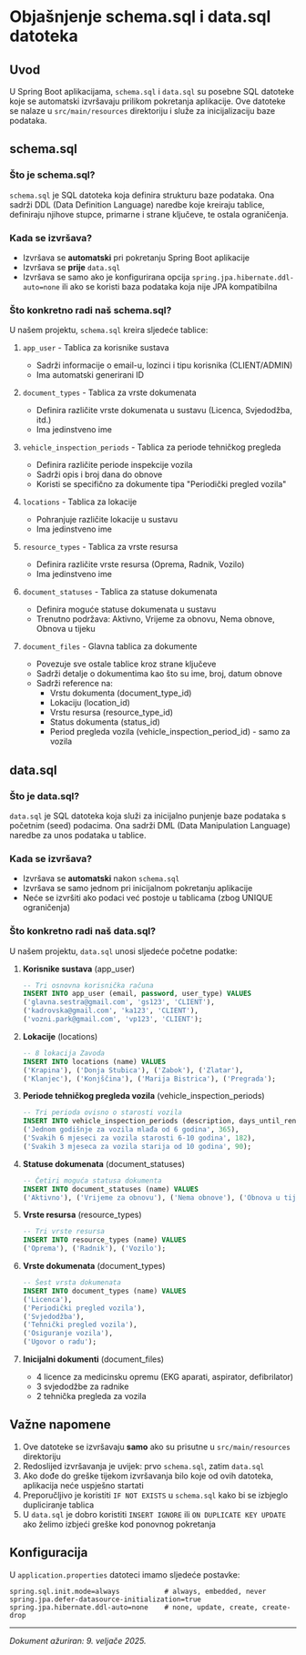 # Objašnjenje schema.sql i data.sql datoteka

## Uvod
U Spring Boot aplikacijama, `schema.sql` i `data.sql` su posebne SQL datoteke koje se automatski izvršavaju prilikom pokretanja aplikacije. Ove datoteke se nalaze u `src/main/resources` direktoriju i služe za inicijalizaciju baze podataka.

## schema.sql

### Što je schema.sql?
`schema.sql` je SQL datoteka koja definira strukturu baze podataka. Ona sadrži DDL (Data Definition Language) naredbe koje kreiraju tablice, definiraju njihove stupce, primarne i strane ključeve, te ostala ograničenja.

### Kada se izvršava?
- Izvršava se **automatski** pri pokretanju Spring Boot aplikacije
- Izvršava se **prije** `data.sql`
- Izvršava se samo ako je konfigurirana opcija `spring.jpa.hibernate.ddl-auto=none` ili ako se koristi baza podataka koja nije JPA kompatibilna

### Što konkretno radi naš schema.sql?
U našem projektu, `schema.sql` kreira sljedeće tablice:

1. `app_user` - Tablica za korisnike sustava
   - Sadrži informacije o email-u, lozinci i tipu korisnika (CLIENT/ADMIN)
   - Ima automatski generirani ID

2. `document_types` - Tablica za vrste dokumenata
   - Definira različite vrste dokumenata u sustavu (Licenca, Svjedodžba, itd.)
   - Ima jedinstveno ime

3. `vehicle_inspection_periods` - Tablica za periode tehničkog pregleda
   - Definira različite periode inspekcije vozila
   - Sadrži opis i broj dana do obnove
   - Koristi se specifično za dokumente tipa "Periodički pregled vozila"

4. `locations` - Tablica za lokacije
   - Pohranjuje različite lokacije u sustavu
   - Ima jedinstveno ime

5. `resource_types` - Tablica za vrste resursa
   - Definira različite vrste resursa (Oprema, Radnik, Vozilo)
   - Ima jedinstveno ime

6. `document_statuses` - Tablica za statuse dokumenata
   - Definira moguće statuse dokumenata u sustavu
   - Trenutno podržava: Aktivno, Vrijeme za obnovu, Nema obnove, Obnova u tijeku

7. `document_files` - Glavna tablica za dokumente
   - Povezuje sve ostale tablice kroz strane ključeve
   - Sadrži detalje o dokumentima kao što su ime, broj, datum obnove
   - Sadrži reference na:
     * Vrstu dokumenta (document_type_id)
     * Lokaciju (location_id)
     * Vrstu resursa (resource_type_id)
     * Status dokumenta (status_id)
     * Period pregleda vozila (vehicle_inspection_period_id) - samo za vozila

## data.sql

### Što je data.sql?
`data.sql` je SQL datoteka koja služi za inicijalno punjenje baze podataka s početnim (seed) podacima. Ona sadrži DML (Data Manipulation Language) naredbe za unos podataka u tablice.

### Kada se izvršava?
- Izvršava se **automatski** nakon `schema.sql`
- Izvršava se samo jednom pri inicijalnom pokretanju aplikacije
- Neće se izvršiti ako podaci već postoje u tablicama (zbog UNIQUE ograničenja)

### Što konkretno radi naš data.sql?
U našem projektu, `data.sql` unosi sljedeće početne podatke:

1. **Korisnike sustava** (app_user)
   ```sql
   -- Tri osnovna korisnička računa
   INSERT INTO app_user (email, password, user_type) VALUES
   ('glavna.sestra@gmail.com', 'gs123', 'CLIENT'),
   ('kadrovska@gmail.com', 'ka123', 'CLIENT'),
   ('vozni.park@gmail.com', 'vp123', 'CLIENT');
   ```

2. **Lokacije** (locations)
   ```sql
   -- 8 lokacija Zavoda
   INSERT INTO locations (name) VALUES
   ('Krapina'), ('Donja Stubica'), ('Zabok'), ('Zlatar'),
   ('Klanjec'), ('Konjščina'), ('Marija Bistrica'), ('Pregrada');
   ```

3. **Periode tehničkog pregleda vozila** (vehicle_inspection_periods)
   ```sql
   -- Tri perioda ovisno o starosti vozila
   INSERT INTO vehicle_inspection_periods (description, days_until_renewal) VALUES
   ('Jednom godišnje za vozila mlađa od 6 godina', 365),
   ('Svakih 6 mjeseci za vozila starosti 6-10 godina', 182),
   ('Svakih 3 mjeseca za vozila starija od 10 godina', 90);
   ```

4. **Statuse dokumenata** (document_statuses)
   ```sql
   -- Četiri moguća statusa dokumenta
   INSERT INTO document_statuses (name) VALUES
   ('Aktivno'), ('Vrijeme za obnovu'), ('Nema obnove'), ('Obnova u tijeku');
   ```

5. **Vrste resursa** (resource_types)
   ```sql
   -- Tri vrste resursa
   INSERT INTO resource_types (name) VALUES
   ('Oprema'), ('Radnik'), ('Vozilo');
   ```

6. **Vrste dokumenata** (document_types)
   ```sql
   -- Šest vrsta dokumenata
   INSERT INTO document_types (name) VALUES
   ('Licenca'),
   ('Periodički pregled vozila'),
   ('Svjedodžba'),
   ('Tehnički pregled vozila'),
   ('Osiguranje vozila'),
   ('Ugovor o radu');
   ```

7. **Inicijalni dokumenti** (document_files)
   - 4 licence za medicinsku opremu (EKG aparati, aspirator, defibrilator)
   - 3 svjedodžbe za radnike
   - 2 tehnička pregleda za vozila

## Važne napomene
1. Ove datoteke se izvršavaju **samo** ako su prisutne u `src/main/resources` direktoriju
2. Redoslijed izvršavanja je uvijek: prvo `schema.sql`, zatim `data.sql`
3. Ako dođe do greške tijekom izvršavanja bilo koje od ovih datoteka, aplikacija neće uspješno startati
4. Preporučljivo je koristiti `IF NOT EXISTS` u `schema.sql` kako bi se izbjeglo dupliciranje tablica
5. U `data.sql` je dobro koristiti `INSERT IGNORE` ili `ON DUPLICATE KEY UPDATE` ako želimo izbjeći greške kod ponovnog pokretanja

## Konfiguracija
U `application.properties` datoteci imamo sljedeće postavke:

```properties
spring.sql.init.mode=always           # always, embedded, never
spring.jpa.defer-datasource-initialization=true
spring.jpa.hibernate.ddl-auto=none    # none, update, create, create-drop
```

---
*Dokument ažuriran: 9. veljače 2025.*
